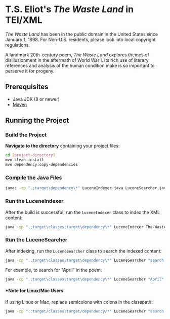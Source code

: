 # T.S. Eliot's *The Waste Land* in TEI/XML
*The Waste Land* has been in the public domain in the United States since January 1, 1998. For Non-U.S. residents, please look into local copyright regulations.

A landmark 20th-century poem, *The Waste Land* explores themes of disillusionment in the aftermath of World War I. 
Its rich use of literary references and analysis of the human condition make is so important to perserve it for progeny.

## Prerequisites
- Java JDK (8 or newer)
- [Maven](https://maven.apache.org/download.cgi)

## Running the Project

### Build the Project
**Navigate to the directory** containing your project files:
   ```sh
cd [project-directory]
mvn clean install
mvn dependency:copy-dependencies
   ```

### Compile the Java Files
 ```sh
javac -cp ".;target\dependency\*" LuceneIndexer.java LuceneSearcher.java XMLParser.java
   ```

### Run the LuceneIndexer
After the build is successful, run the `LuceneIndexer` class to index the XML content:
```sh
java -cp ".;target\classes;target\dependency\*" LuceneIndexer The-Waste-Land.xml
```

### Run the LuceneSearcher
After indexing, run the `LuceneSearcher` class to search the indexed content:
```sh
java -cp ".;target\classes;target\dependency\*" LuceneSearcher "search term"
```

For example, to search for "April" in the poem:
```sh
java -cp ".;target\classes;target\dependency\*" LuceneSearcher "April"
```

#### *Note for Linux/Mac Users
If using Linux or Mac, replace semicolons with colons in the classpath:
```sh
java -cp ".:target/classes:target/dependency/*" LuceneSearcher "search term"
```
